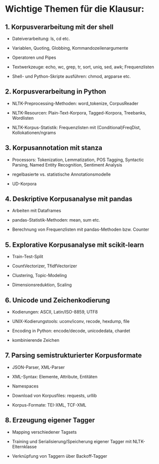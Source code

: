 # Wichtige Themen für die Klausur:

## 1. Korpusverarbeitung mit der shell 
- Dateiverarbeitung: ls, cd etc.

- Variablen, Quoting, Globbing, Kommandozeilenargumente

- Operatoren und Pipes

- Textwerkzeuge: echo, wc, grep, tr, sort, uniq, sed, awk; Frequenzlisten

- Shell- und Python-Skripte ausführen: chmod, argparse etc.

## 2. Korpusverarbeitung in Python 
- NLTK-Preprocessing-Methoden: word_tokenize, CorpusReader

- NLTK-Resourcen: Plain-Text-Korpora, Tagged-Korpora, Treebanks, Wordlisten

- NLTK-Korpus-Statistik: Frequenzlisten mit (Conditional)FreqDist, Kollokationen/ngrams

## 3. Korpusannotation mit stanza
- Processors: Tokenization, Lemmatization, POS Tagging, Syntactic Parsing, Named Entity Recognition, Sentiment Analysis

- regelbasierte vs. statistische Annotationsmodelle

- UD-Korpora

## 4. Deskriptive Korpusanalyse mit pandas
- Arbeiten mit Dataframes

- pandas-Statistik-Methoden: mean, sum etc.

- Berechnung von Frequenzlisten mit pandas-Methoden bzw. Counter

## 5. Explorative Korpusanalyse mit scikit-learn
- Train-Test-Split

- CountVectorizer, TfidfVectorizer

- Clustering, Topic-Modeling

- Dimensionsreduktion, Scaling

## 6. Unicode und Zeichenkodierung 
- Kodierungen: ASCII, Latin/ISO-8859, UTF8

- UNIX-Kodierungstools: uconv/iconv, recode, hexdump, file

- Encoding in Python: encode/decode, unicodedata, chardet

- kombinierende Zeichen


## 7. Parsing semistrukturierter Korpusformate
- JSON-Parser, XML-Parser

- XML-Syntax: Elemente, Attribute, Entitäten

- Namespaces

- Download von Korpusfiles: requests, urllib

- Korpus-Formate: TEI-XML, TCF-XML

## 8. Erzeugung eigener Tagger
- Mapping verschiedener Tagsets

- Training und Serialisierung/Speicherung eigener Tagger mit NLTK-Elternklasse

- Verknüpfung von Taggern über Backoff-Tagger
